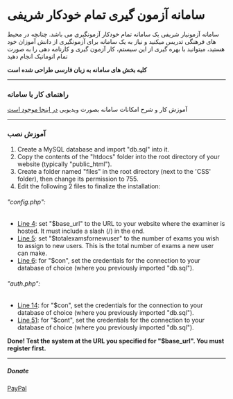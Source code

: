 # سامانه آزمون گیری تمام خودکار شریفی

سامانه آزمونیار شریفی یک سامانه تمام خودکار آزمونگیری می باشد. چنانچه در محیط های فرهنگی تدریس میکنید و نیاز به یک سامانه برای آزمونگیری از دانش آموزان خود هستید، میتوانید با بهره گیری از این سیستم، کار آزمون گیری و کارنامه دهی را به صورت تمام اتوماتیک انجام دهید

**کلیه بخش های سامانه به زبان فارسی طراحی شده است**

-----

### راهنمای کار با سامانه


آموزش کار و شرح امکانات سامانه بصورت ویدیویی [در اینجا موجود است](http://me.refinedview.com/?p=62 "در اینجا موجود است")


-----

### آموزش نصب

1. Create a MySQL database and import "db.sql" into it. 
2. Copy the contents of the "htdocs" folder into the root directory of your website (typically "public_html"). 
3. Create a folder named "files" in the root directory (next to the 'CSS' folder), then change its permission to 755.
4. Edit the following 2 files to finalize the installation:



###### 	"config.php":
- [Line 4](https://github.com/docfarzad/sharifi-examiner/blob/f100d4840e795af9015cb9ad396d0107b681bf84/htdocs/config.php#L4 "Line 4"): set "$base_url" to the URL to your website where the examiner is hosted. It must include a slash (/) in the end.
- [Line 5](https://github.com/docfarzad/sharifi-examiner/blob/f100d4840e795af9015cb9ad396d0107b681bf84/htdocs/config.php#L5 "Line 5"): set "$totalexamsfornewuser" to the number of exams you wish to assign to new users. This is the total number of exams a new user can make.
- [Line 6](https://github.com/docfarzad/sharifi-examiner/blob/f100d4840e795af9015cb9ad396d0107b681bf84/htdocs/config.php#L6 "Line 6"): for "$con", set the credentials for the connection to your database of choice (where you previously imported "db.sql").

###### 	"auth.php":
- [Line 14](https://github.com/docfarzad/sharifi-examiner/blob/f100d4840e795af9015cb9ad396d0107b681bf84/htdocs/auth.php#L14 "Line 14"): for "$con", set the credentials for the connection to your database of choice (where you previously imported "db.sql").
- [Line 51](https://github.com/docfarzad/sharifi-examiner/blob/f100d4840e795af9015cb9ad396d0107b681bf84/htdocs/auth.php#L51 "Line 51"): for "$cont", set the credentials for the connection to your database of choice (where you previously imported "db.sql").

**Done! Test the system at the URL you specified for "$base_url". You must register first.**



------

##### **Donate**
[PayPal](https://www.paypal.me/docfarzad "PayPal")


